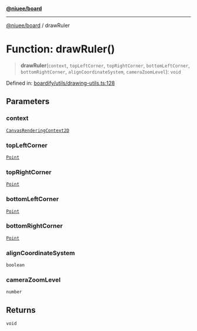 [**@niuee/board**](../README.md)

***

[@niuee/board](../globals.md) / drawRuler

# Function: drawRuler()

> **drawRuler**(`context`, `topLeftCorner`, `topRightCorner`, `bottomLeftCorner`, `bottomRightCorner`, `alignCoordinateSystem`, `cameraZoomLevel`): `void`

Defined in: [boardify/utils/drawing-utils.ts:128](https://github.com/niuee/board/blob/d74620e4e63da3004adfc7105b7f1136fce9577c/src/boardify/utils/drawing-utils.ts#L128)

## Parameters

### context

[`CanvasRenderingContext2D`](https://developer.mozilla.org/docs/Web/API/CanvasRenderingContext2D)

### topLeftCorner

[`Point`](../type-aliases/Point.md)

### topRightCorner

[`Point`](../type-aliases/Point.md)

### bottomLeftCorner

[`Point`](../type-aliases/Point.md)

### bottomRightCorner

[`Point`](../type-aliases/Point.md)

### alignCoordinateSystem

`boolean`

### cameraZoomLevel

`number`

## Returns

`void`
